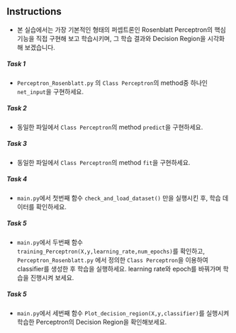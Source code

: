 ## Instructions

- 본 실습에서는 가장 기본적인 형태의 퍼셉트론인 Rosenblatt Perceptron의 핵심 기능을 직접 구현해 보고 학습시키며, 그 학습 결과와 Decision Region을 시각화해 보겠습니다.

##### Task 1
- `Perceptron_Rosenblatt.py` 의 `Class Perceptron`의 method중 하나인 `net_input`을 구현하세요.

##### Task 2
- 동일한 파일에서 `Class Perceptron`의 method `predict`을 구현하세요.

##### Task 3
- 동일한 파일에서 `Class Perceptron`의 method `fit`을 구현하세요.

##### Task 4
- `main.py`에서 첫번째 함수 `check_and_load_dataset()` 만을 실행시킨 후, 학습 데이터를 확인하세요.

##### Task 5
- `main.py`에서 두번째 함수 `training_Perceptron(X,y,learning_rate,num_epochs)`를 확인하고, `Perceptron_Rosenblatt.py` 에서 정의한 `Class Perceptron`을 이용하여 classifier를 생성한 후 학습을 실행하세요. learning rate와 epoch를 바꿔가며 학습을 진행시켜 보세요.

##### Task 5
- `main.py`에서 세번째 함수 `Plot_decision_region(X,y,classifier)`를 실행시켜 학습한 Perceptron의 Decision Region을 확인해보세요.